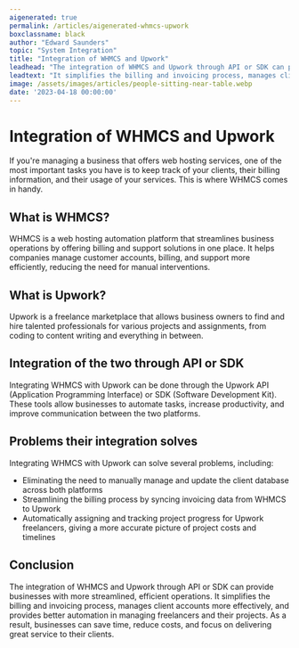 ```yaml
---
aigenerated: true
permalink: /articles/aigenerated-whmcs-upwork
boxclassname: black
author: "Edward Saunders"
topic: "System Integration"
title: "Integration of WHMCS and Upwork"
leadhead: "The integration of WHMCS and Upwork through API or SDK can provide businesses with more streamlined, efficient operations"
leadtext: "It simplifies the billing and invoicing process, manages client accounts more effectively, and provides better automation in managing freelancers and their projects. As a result, businesses can save time, reduce costs, and focus on delivering great service to their clients."
image: /assets/images/articles/people-sitting-near-table.webp
date: '2023-04-18 00:00:00'
---
```

<div class="arttext">        <h1>Integration of WHMCS and Upwork</h1>
        <p>If you're managing a business that offers web hosting services, one of the most important tasks you have is to keep track of your clients, their billing information, and their usage of your services. This is where WHMCS comes in handy.</p>
        <h2>What is WHMCS?</h2>
        <p>WHMCS is a web hosting automation platform that streamlines business operations by offering billing and support solutions in one place. It helps companies manage customer accounts, billing, and support more efficiently, reducing the need for manual interventions.</p>
        <h2>What is Upwork?</h2>
        <p>Upwork is a freelance marketplace that allows business owners to find and hire talented professionals for various projects and assignments, from coding to content writing and everything in between.</p>
        <h2>Integration of the two through API or SDK</h2>
        <p>Integrating WHMCS with Upwork can be done through the Upwork API (Application Programming Interface) or SDK (Software Development Kit). These tools allow businesses to automate tasks, increase productivity, and improve communication between the two platforms.</p>
        <h2>Problems their integration solves</h2>
        <p>Integrating WHMCS with Upwork can solve several problems, including:</p>
        <ul>
            <li>Eliminating the need to manually manage and update the client database across both platforms</li>
            <li>Streamlining the billing process by syncing invoicing data from WHMCS to Upwork</li>
            <li>Automatically assigning and tracking project progress for Upwork freelancers, giving a more accurate picture of project costs and timelines</li>
        </ul>
        <h2>Conclusion</h2>
        <p>The integration of WHMCS and Upwork through API or SDK can provide businesses with more streamlined, efficient operations. It simplifies the billing and invoicing process, manages client accounts more effectively, and provides better automation in managing freelancers and their projects. As a result, businesses can save time, reduce costs, and focus on delivering great service to their clients. </p>
</div>